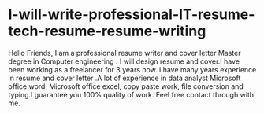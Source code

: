 # I-will-write-professional-IT-resume-tech-resume-resume-writing
Hello Friends, I am a professional resume writer and cover letter Master degree in Computer engineering . I will design resume and cover.I have been working as a freelancer for 3 years now. i have many years experience in resume and cover letter .A lot of experience in data analyst Microsoft office word, Microsoft office excel, copy paste work, file conversion and typing.I guarantee you 100% quality of work. Feel free contact through with me.
